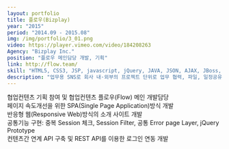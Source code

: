 ```yaml
---
layout: portfolio
title: 플로우(Bizplay)
year: "2015"
period: "2014.09 - 2015.08"
img: /img/portfolio/3_01.png
video: https://player.vimeo.com/video/184208263
Agency: "Bizplay Inc."
position: "플로우 메인담당 개발, 기획"
link: http://flow.team/
skill: "HTML5, CSS3, JSP, javascript, jQuery, JAVA, JSON, AJAX, JBoss, PostgreSQL, Bootstrap, google analytics, JexFramework"
description: "업무용 SNS로 회사 내·외부의 프로젝트 단위로 업무 협력, 파일, 일정공유 등의 서비스 제공하고 유기적인 그룹 커뮤니케이션이 가능한 비즈니스 플랫폼"
---
```

협업컨텐츠 기획 참여 및 협업컨텐츠 플로우(Flow) 메인 개발담당<br>
페이지 속도개선을 위한 SPA(Single Page Application)방식 개발<br>
반응형 웹(Responsive Web)방식의 소개 사이트 개발<br>
공통기능 구현: 중복 Session 체크, Session Filter, 공통 Error page Layer, jQuery Prototype<br>
컨텐츠간 연계 API 구축 및 REST API를 이용한 로그인 연동 개발<br>
